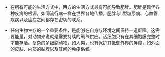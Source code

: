 - 在所有可能的生活方式中，西方的生活方式最有可能导致肥胖。肥胖是现代各种疾病的根源，如同流行病一样在世界各地传播。肥胖与Ⅱ型糖尿病、心血管疾病以及癌症之间都存在密切的联系。

- 任何生物生存的一个重要条件，是能够在自身与环境之间保持一道屏障。这需要能量，对动物来说就是需要持续的氧气供应。活细胞只有在其细胞膜完整时才能存活。复杂的多细胞动物，如人类，也有保护其抵御外界的屏障，如外面的皮肤、内部的黏膜以及其间的免疫系统。

